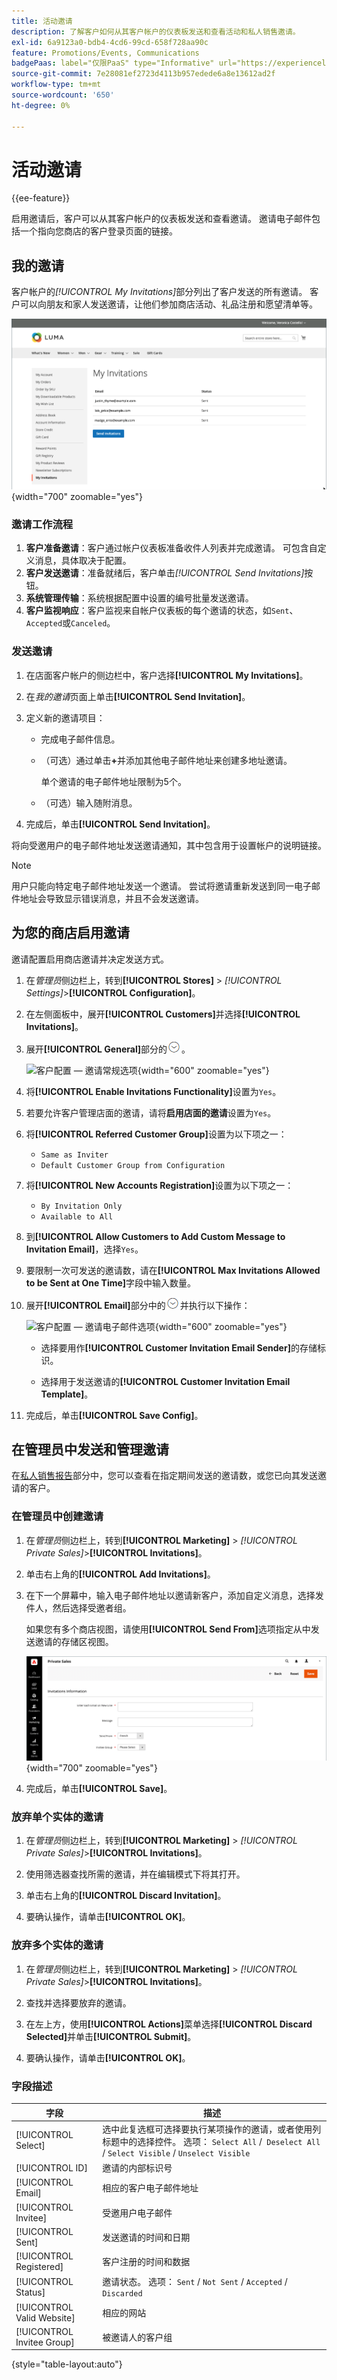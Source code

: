 ```yaml
---
title: 活动邀请
description: 了解客户如何从其客户帐户的仪表板发送和查看活动和私人销售邀请。
exl-id: 6a9123a0-bdb4-4cd6-99cd-658f728aa90c
feature: Promotions/Events, Communications
badgePaas: label="仅限PaaS" type="Informative" url="https://experienceleague.adobe.com/zh-hans/docs/commerce/user-guides/product-solutions" tooltip="仅适用于云项目(Adobe管理的PaaS基础架构)和内部部署项目上的Adobe Commerce 。"
source-git-commit: 7e28081ef2723d4113b957edede6a8e13612ad2f
workflow-type: tm+mt
source-wordcount: '650'
ht-degree: 0%

---
```


# 活动邀请

{{ee-feature}}

启用邀请后，客户可以从其客户帐户的仪表板发送和查看邀请。 邀请电子邮件包括一个指向您商店的客户登录页面的链接。

## 我的邀请

客户帐户的&#x200B;_[!UICONTROL My Invitations]_&#x200B;部分列出了客户发送的所有邀请。 客户可以向朋友和家人发送邀请，让他们参加商店活动、礼品注册和愿望清单等。

![我的邀请](./assets/account-dashboard-my-invitations.png){width="700" zoomable="yes"}

### 邀请工作流程

1. **客户准备邀请**：客户通过帐户仪表板准备收件人列表并完成邀请。 可包含自定义消息，具体取决于配置。
1. **客户发送邀请**：准备就绪后，客户单击&#x200B;_[!UICONTROL Send Invitations]_&#x200B;按钮。
1. **系统管理传输**：系统根据配置中设置的编号批量发送邀请。
1. **客户监视响应**：客户监视来自帐户仪表板的每个邀请的状态，如`Sent`、`Accepted`或`Canceled`。

### 发送邀请

1. 在店面客户帐户的侧边栏中，客户选择&#x200B;**[!UICONTROL My Invitations]**。

1. 在&#x200B;_我的邀请_&#x200B;页面上单击&#x200B;**[!UICONTROL Send Invitation]**。

1. 定义新的邀请项目：

   - 完成电子邮件信息。

   - （可选）通过单击&#x200B;**+**&#x200B;并添加其他电子邮件地址来创建多地址邀请。

     单个邀请的电子邮件地址限制为5个。

   - （可选）输入随附消息。

1. 完成后，单击&#x200B;**[!UICONTROL Send Invitation]**。

将向受邀用户的电子邮件地址发送邀请通知，其中包含用于设置帐户的说明链接。

>[!NOTE]
>
>用户只能向特定电子邮件地址发送一个邀请。 尝试将邀请重新发送到同一电子邮件地址会导致显示错误消息，并且不会发送邀请。

## 为您的商店启用邀请

邀请配置启用商店邀请并决定发送方式。

1. 在&#x200B;_管理员_&#x200B;侧边栏上，转到&#x200B;**[!UICONTROL Stores]** > _[!UICONTROL Settings]_>**[!UICONTROL Configuration]**。

1. 在左侧面板中，展开&#x200B;**[!UICONTROL Customers]**&#x200B;并选择&#x200B;**[!UICONTROL Invitations]**。

1. 展开&#x200B;**[!UICONTROL General]**&#x200B;部分的![扩展选择器](../assets/icon-display-expand.png)。

   ![客户配置 — 邀请常规选项](../configuration-reference/customers/assets/invitations-general.png){width="600" zoomable="yes"}

1. 将&#x200B;**[!UICONTROL Enable Invitations Functionality]**&#x200B;设置为`Yes`。

1. 若要允许客户管理店面的邀请，请将&#x200B;**启用店面的邀请**&#x200B;设置为`Yes`。

1. 将&#x200B;**[!UICONTROL Referred Customer Group]**&#x200B;设置为以下项之一：

   - `Same as Inviter`
   - `Default Customer Group from Configuration`

1. 将&#x200B;**[!UICONTROL New Accounts Registration]**&#x200B;设置为以下项之一：

   - `By Invitation Only`
   - `Available to All`

1. 到&#x200B;**[!UICONTROL Allow Customers to Add Custom Message to Invitation Email]**，选择`Yes`。

1. 要限制一次可发送的邀请数，请在&#x200B;**[!UICONTROL Max Invitations Allowed to be Sent at One Time]**&#x200B;字段中输入数量。

1. 展开&#x200B;**[!UICONTROL Email]**&#x200B;部分中的![扩展选择器](../assets/icon-display-expand.png)并执行以下操作：

   ![客户配置 — 邀请电子邮件选项](../configuration-reference/customers/assets/invitations-email.png){width="600" zoomable="yes"}

   - 选择要用作&#x200B;**[!UICONTROL Customer Invitation Email Sender]**&#x200B;的存储标识。

   - 选择用于发送邀请的&#x200B;**[!UICONTROL Customer Invitation Email Template]**。

1. 完成后，单击&#x200B;**[!UICONTROL Save Config]**。

## 在管理员中发送和管理邀请

在[私人销售报告](../getting-started/private-sales-reports.md)部分中，您可以查看在指定期间发送的邀请数，或您已向其发送邀请的客户。

### 在管理员中创建邀请

1. 在&#x200B;_管理员_&#x200B;侧边栏上，转到&#x200B;**[!UICONTROL Marketing]** > _[!UICONTROL Private Sales]_>**[!UICONTROL Invitations]**。

1. 单击右上角的&#x200B;**[!UICONTROL Add Invitations]**。

1. 在下一个屏幕中，输入电子邮件地址以邀请新客户，添加自定义消息，选择发件人，然后选择受邀者组。

   如果您有多个商店视图，请使用&#x200B;**[!UICONTROL Send From]**&#x200B;选项指定从中发送邀请的存储区视图。

   ![邀请信息](./assets/create-invitation-page.png){width="700" zoomable="yes"}

1. 完成后，单击&#x200B;**[!UICONTROL Save]**。

### 放弃单个实体的邀请

1. 在&#x200B;_管理员_&#x200B;侧边栏上，转到&#x200B;**[!UICONTROL Marketing]** > _[!UICONTROL Private Sales]_>**[!UICONTROL Invitations]**。

1. 使用筛选器查找所需的邀请，并在编辑模式下将其打开。

1. 单击右上角的&#x200B;**[!UICONTROL Discard Invitation]**。

1. 要确认操作，请单击&#x200B;**[!UICONTROL OK]**。

### 放弃多个实体的邀请

1. 在&#x200B;_管理员_&#x200B;侧边栏上，转到&#x200B;**[!UICONTROL Marketing]** > _[!UICONTROL Private Sales]_>**[!UICONTROL Invitations]**。

1. 查找并选择要放弃的邀请。

1. 在左上方，使用&#x200B;**[!UICONTROL Actions]**&#x200B;菜单选择&#x200B;**[!UICONTROL Discard Selected]**&#x200B;并单击&#x200B;**[!UICONTROL Submit]**。

1. 要确认操作，请单击&#x200B;**[!UICONTROL OK]**。

### 字段描述

| 字段 | 描述 |
|--- |--- |
| [!UICONTROL Select] | 选中此复选框可选择要执行某项操作的邀请，或者使用列标题中的选择控件。 选项： `Select All` /` Deselect All` / `Select Visible` / `Unselect Visible` |
| [!UICONTROL ID] | 邀请的内部标识号 |
| [!UICONTROL Email] | 相应的客户电子邮件地址 |
| [!UICONTROL Invitee] | 受邀用户电子邮件 |
| [!UICONTROL Sent] | 发送邀请的时间和日期 |
| [!UICONTROL Registered] | 客户注册的时间和数据 |
| [!UICONTROL Status] | 邀请状态。 选项： `Sent` / `Not Sent` / `Accepted` / `Discarded` |
| [!UICONTROL Valid Website] | 相应的网站 |
| [!UICONTROL Invitee Group] | 被邀请人的客户组 |

{style="table-layout:auto"}
